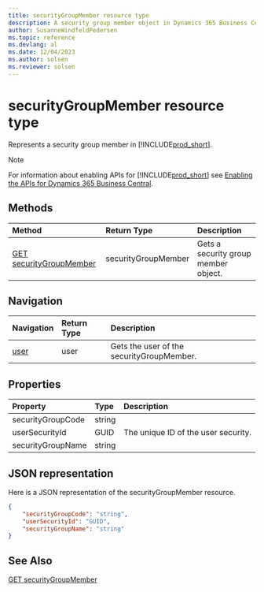 ```yaml
---
title: securityGroupMember resource type
description: A security group member object in Dynamics 365 Business Central.
author: SusanneWindfeldPedersen
ms.topic: reference
ms.devlang: al
ms.date: 12/04/2023
ms.author: solsen
ms.reviewer: solsen
---
```


# securityGroupMember resource type

<!-- START>DO_NOT_EDIT -->
<!-- IMPORTANT:Do not edit any of the content between here and the END>DO_NOT_EDIT. -->
Represents a security group member in [!INCLUDE[prod_short](../../includes/prod_short.md)].

> [!NOTE]
> For information about enabling APIs for [!INCLUDE[prod_short](../../includes/prod_short.md)] see [Enabling the APIs for Dynamics 365 Business Central](../../api-reference/v2.0/enabling-apis-for-dynamics-nav.md).

## Methods

| Method | Return Type|Description |
|:--------------------|:-----------|:-------------------------|
|[GET securityGroupMember](../api/dynamics_securitygroupmember_get.md)|securityGroupMember|Gets a security group member object.|


## Navigation

| Navigation |Return Type| Description |
|:----------|:----------|:-----------------|
|[user](dynamics_user.md)|user |Gets the user of the securityGroupMember.|

## Properties

| Property           | Type   |Description     |
|:-------------------|:-------|:---------------|
|securityGroupCode|string||
|userSecurityId|GUID|The unique ID of the user security.|
|securityGroupName|string||

## JSON representation

Here is a JSON representation of the securityGroupMember resource.


```json
{
    "securityGroupCode": "string",
    "userSecurityId": "GUID",
    "securityGroupName": "string"
}
```
<!-- IMPORTANT: END>DO_NOT_EDIT -->

## See Also
[GET securityGroupMember](../api/dynamics_securitygroupmember_get.md)
